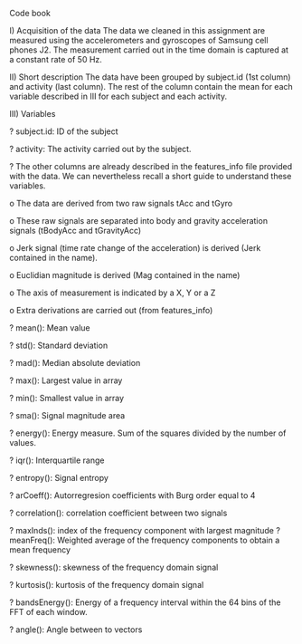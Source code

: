 Code book

I) Acquisition of the data
The data we cleaned in this assignment are measured using the accelerometers and
gyroscopes of Samsung cell phones J2. The measurement carried out in the time domain is
captured at a constant rate of 50 Hz.

II) Short description
The data have been grouped by subject.id (1st column) and activity (last column).
The rest of the column contain the mean for each variable described in III for each subject and each activity.

III) Variables

? subject.id: ID of the subject

? activity: The activity carried out by the subject.

? The other columns are already described in the features_info file provided with the
data. We can nevertheless recall a short guide to understand these variables.

o The data are derived from two raw signals tAcc and tGyro

o These raw signals are separated into body and gravity acceleration signals
(tBodyAcc and tGravityAcc)

o Jerk signal (time rate change of the acceleration) is derived (Jerk contained in
the name).

o Euclidian magnitude is derived (Mag contained in the name)

o The axis of measurement is indicated by a X, Y or a Z

o Extra derivations are carried out (from features_info)

? mean(): Mean value

? std(): Standard deviation

? mad(): Median absolute deviation

? max(): Largest value in array

? min(): Smallest value in array

? sma(): Signal magnitude area

? energy(): Energy measure. Sum of the squares divided by the number of values.

? iqr(): Interquartile range

? entropy(): Signal entropy

? arCoeff(): Autorregresion coefficients with Burg order equal to 4

? correlation(): correlation coefficient between two signals

? maxInds(): index of the frequency component with largest magnitude
? meanFreq(): Weighted average of the frequency components to obtain a mean frequency

? skewness(): skewness of the frequency domain signal

? kurtosis(): kurtosis of the frequency domain signal

? bandsEnergy(): Energy of a frequency interval within the 64 bins of the FFT of each window.

? angle(): Angle between to vectors
